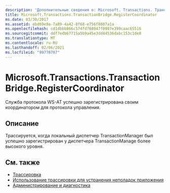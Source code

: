 ```yaml
---
description: 'Дополнительные сведения о: Microsoft. Transactions. Трансактионбридже. Регистеркурдинатор'
title: Microsoft.Transactions.TransactionBridge.RegisterCoordinator
ms.date: 03/30/2017
ms.assetid: ebd69e9a-7a89-4a42-8f68-e756f8807a1a
ms.openlocfilehash: cd1dbbb866c574fd768047f0987e399caac65516
ms.sourcegitcommit: ddf7edb67715a5b9a45e3dd44536dabc153c1de0
ms.translationtype: MT
ms.contentlocale: ru-RU
ms.lasthandoff: 02/06/2021
ms.locfileid: "99770707"
---
```

# <a name="microsofttransactionstransactionbridgeregistercoordinator"></a>Microsoft.Transactions.TransactionBridge.RegisterCoordinator

Служба протокола WS-AT успешно зарегистрирована своим координатором для протокола управления.  
  
## <a name="description"></a>Описание  

 Трассируется, когда локальный диспетчер TransactionManager был успешно зарегистрирован у диспетчера TransactionManage более высокого уровня.  
  
## <a name="see-also"></a>См. также

- [Трассировка](index.md)
- [Использование трассировки для устранения неполадок приложения](using-tracing-to-troubleshoot-your-application.md)
- [Администрирование и диагностика](../index.md)
